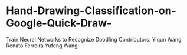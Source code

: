 # Hand-Drawing-Classification-on-Google-Quick-Draw-
Train Neural Networks to Recognize Doodling 
Contributors: 
Yiqun Wang 
Renato Ferreira 
Yufeng Wang 
 
